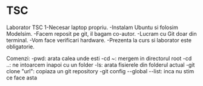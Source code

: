 # TSC
Laborator TSC
1-Necesar laptop propriu.
-Instalam Ubuntu si folosim Modelsim.
-Facem reposit pe git, il bagam co-autor. 
-Lucram cu Git doar din terminal.
-Vom face verificari hardware.
-Prezenta la curs si laborator este obligatorie.


Comenzi:
-pwd: arata calea unde esti
-cd ~:  mergem in directorul root
-cd ..: ne intoarcem inapoi cu un folder
-ls: arata fisierele din folderul actual
-git clone "url": copiaza un git repository 
-git config --global --list: inca nu stim ce face asta

